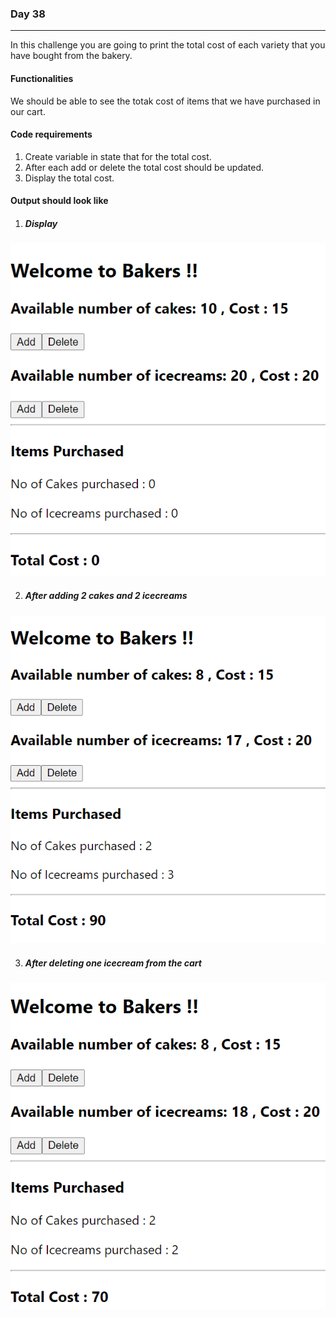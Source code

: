 ### Day 38
---
In this challenge you are going to print the total cost of each variety that you have bought from the bakery.

#### Functionalities 
We should be able to see the totak cost of items that we have purchased in our cart.

#### Code requirements
1. Create variable in state that for the total cost.
2. After each add or delete the total cost should be updated.
2. Display the total cost.

#### Output should look like
1. ##### Display 
![](BeforeClick.png)

2. ##### After adding 2 cakes and 2 icecreams
![](AfterAdd.png)

3. ##### After deleting one icecream from the cart
![](AfterDelete.png)